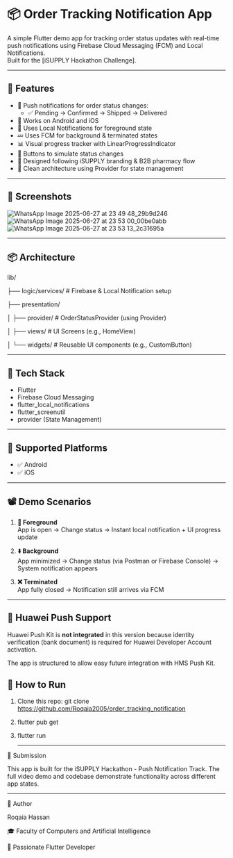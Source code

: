 # 📦 Order Tracking Notification App

A simple Flutter demo app for tracking order status updates with real-time push notifications using Firebase Cloud Messaging (FCM) and Local Notifications.  
Built for the [iSUPPLY Hackathon Challenge].

---

## 🚀 Features

- 🔔 Push notifications for order status changes:
  - ✅ Pending → Confirmed → Shipped → Delivered
- 📱 Works on Android and iOS
- 💬 Uses Local Notifications for foreground state
- 💤 Uses FCM for background & terminated states
- 📊 Visual progress tracker with LinearProgressIndicator
- 🧪 Buttons to simulate status changes
- 🎯 Designed following iSUPPLY branding & B2B pharmacy flow
- 🧠 Clean architecture using Provider for state management

---

## 📸 Screenshots
![WhatsApp Image 2025-06-27 at 23 49 48_29b9d246](https://github.com/user-attachments/assets/ad486ca5-1af5-46f4-a637-bc75a191fdb9)
![WhatsApp Image 2025-06-27 at 23 53 00_00be0abb](https://github.com/user-attachments/assets/9f8522ea-4b01-4657-b8f7-2b47b72fa443)
![WhatsApp Image 2025-06-27 at 23 53 13_2c31695a](https://github.com/user-attachments/assets/e5a6a0ad-2602-4758-8e4d-f7cbee2af86e)







---

## 📦 Architecture
lib/

├── logic/services/ # Firebase & Local Notification setup

├── presentation/

│ ├── provider/ # OrderStatusProvider (using Provider)

│ ├── views/ # UI Screens (e.g., HomeView)

│ └── widgets/ # Reusable UI components (e.g., CustomButton)



---

## 🔧 Tech Stack

- Flutter 
- Firebase Cloud Messaging 
- flutter_local_notifications
- flutter_screenutil
- provider (State Management)

---

## 📱 Supported Platforms

- ✅ Android
- ✅ iOS


---

## 📽️ Demo Scenarios

1. **📲 Foreground**  
   App is open → Change status → Instant local notification + UI progress update

2. **⬇️ Background**  
   App minimized → Change status (via Postman or Firebase Console) → System notification appears

3. **❌ Terminated**  
   App fully closed → Notification still arrives via FCM

---

## 📱 Huawei Push Support

Huawei Push Kit is **not integrated** in this version because identity verification (bank document) is required for Huawei Developer Account activation.

The app is structured to allow easy future integration with HMS Push Kit.


## 📝 How to Run
1. Clone this repo: git clone https://github.com/Roqaia2005/order_tracking_notification
2. flutter pub get
3. flutter run

   
   ---
   
📧 Submission

This app is built for the iSUPPLY Hackathon - Push Notification Track.
The full video demo and codebase demonstrate functionality across different app states.

---
 
📩 Author

Roqaia Hassan

🎓 Faculty of Computers and Artificial Intelligence

💙 Passionate Flutter Developer




